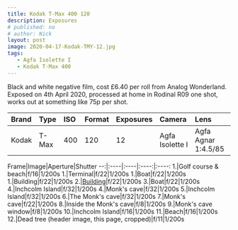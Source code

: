```yaml
---
title: Kodak T-Max 400 120
description: Exposures
# published: no
# author: Nick
layout: post
image: 2020-04-17-Kodak-TMY-12.jpg
tags:
   - Agfa Isolette I
   - Kodak T-Max 400
---
```

Black and white negative film, cost £6.40 per roll from Analog Wonderland. Exposed on 4th April 2020, processed at home in Rodinal R09 one shot, works out at something like 75p per shot.

Brand|Type|ISO|Format|Exposures|Camera|Lens
:----|:---|:--|:-----|:--------|:-----|:----
Kodak|T-Max|400|120|12|Agfa Isolette I|Agfa Agnar 1:4.5/85

Frame|Image|Aperture|Shutter
--:|:----|:----|:----:|:----:
1.|Golf course & beach|f/16|1/200s
1.|Terminal|f/22|1/200s
1.|Boat|f/22|1/200s
1.|Building|f/22|1/200s
2.|[Building](/img/2020-04-17-Kodak-TMY-2.jpg)|f/22|1/200s
3.|Boat|f/22|1/200s
4.|Inchcolm Island|f/32|1/200s
4.|Monk's cave|f/32|1/200s
5.|Inchcolm Island|f/32|1/200s
6.|The Monk's cave|f/32|1/200s
7.|Monk's cave|f/22|1/200s
8.|Inside the Monk's cave|f/8|1/200s
9.|Monk's cave window|f/8|1/200s
10.|Inchcolm Island|f/16|1/200s
11.|Beach|f/16|1/200s
12.|Dead tree (header image, this page, cropped)|f/11|1/200s

